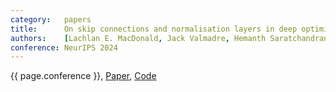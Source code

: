 ```yaml
---
category:   papers
title:      On skip connections and normalisation layers in deep optimisation
authors:    [Lachlan E. MacDonald, Jack Valmadre, Hemanth Saratchandran, Simon Lucey]
conference: NeurIPS 2024
---
```


{{ page.conference }},
<a href="https://proceedings.neurips.cc/paper_files/paper/2023/hash/2f4d6f8e0f4f543db12260696b2a3551-Abstract-Conference.html">Paper</a>,
<a href="https://github.com/lemacdonald/skip-connections-normalisation/">Code</a>
